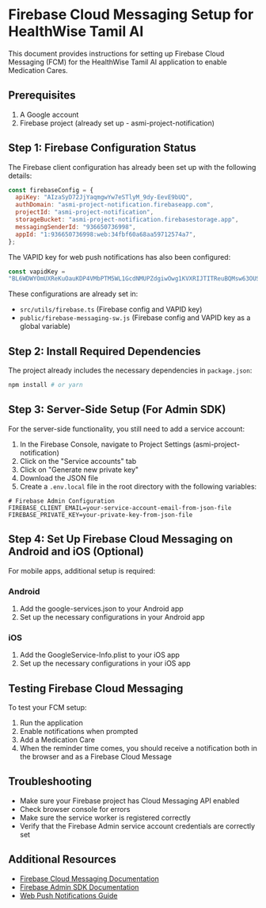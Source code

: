 # Firebase Cloud Messaging Setup for HealthWise Tamil AI

This document provides instructions for setting up Firebase Cloud Messaging (FCM) for the HealthWise Tamil AI application to enable Medication Cares.

## Prerequisites

1. A Google account
2. Firebase project (already set up - asmi-project-notification)

## Step 1: Firebase Configuration Status

The Firebase client configuration has already been set up with the following details:

```javascript
const firebaseConfig = {
  apiKey: "AIzaSyD72JjYaqmgwYw7eSTlyM_9dy-EevE9bUQ",
  authDomain: "asmi-project-notification.firebaseapp.com",
  projectId: "asmi-project-notification",
  storageBucket: "asmi-project-notification.firebasestorage.app",
  messagingSenderId: "936650736998",
  appId: "1:936650736998:web:34fbf60a68aa59712574a7",
};
```

The VAPID key for web push notifications has also been configured:

```javascript
const vapidKey =
"BL6WDWYOmUXReKuOauKDP4VMbPTM5WL1GcdNMUPZdgiwOwg1KVXRIJTITReuBQMsw63OUS2Bn8jyy0ygKSfeZE8	"; // From Firebase Console
```

These configurations are already set in:

- `src/utils/firebase.ts` (Firebase config and VAPID key)
- `public/firebase-messaging-sw.js` (Firebase config and VAPID key as a global variable)

## Step 2: Install Required Dependencies

The project already includes the necessary dependencies in `package.json`:

```bash
npm install # or yarn
```

## Step 3: Server-Side Setup (For Admin SDK)

For the server-side functionality, you still need to add a service account:

1. In the Firebase Console, navigate to Project Settings (asmi-project-notification)
2. Click on the "Service accounts" tab
3. Click on "Generate new private key"
4. Download the JSON file
5. Create a `.env.local` file in the root directory with the following variables:

```
# Firebase Admin Configuration
FIREBASE_CLIENT_EMAIL=your-service-account-email-from-json-file
FIREBASE_PRIVATE_KEY=your-private-key-from-json-file
```

## Step 4: Set Up Firebase Cloud Messaging on Android and iOS (Optional)

For mobile apps, additional setup is required:

### Android

1. Add the google-services.json to your Android app
2. Set up the necessary configurations in your Android app

### iOS

1. Add the GoogleService-Info.plist to your iOS app
2. Set up the necessary configurations in your iOS app

## Testing Firebase Cloud Messaging

To test your FCM setup:

1. Run the application
2. Enable notifications when prompted
3. Add a Medication Care
4. When the reminder time comes, you should receive a notification both in the browser and as a Firebase Cloud Message

## Troubleshooting

- Make sure your Firebase project has Cloud Messaging API enabled
- Check browser console for errors
- Make sure the service worker is registered correctly
- Verify that the Firebase Admin service account credentials are correctly set

## Additional Resources

- [Firebase Cloud Messaging Documentation](https://firebase.google.com/docs/cloud-messaging)
- [Firebase Admin SDK Documentation](https://firebase.google.com/docs/admin/setup)
- [Web Push Notifications Guide](https://firebase.google.com/docs/cloud-messaging/js/client)
